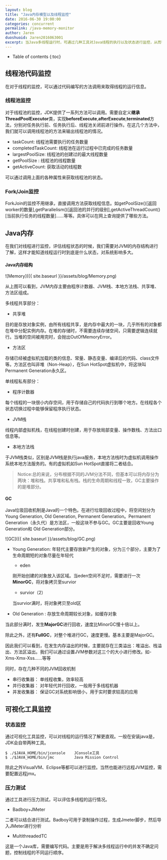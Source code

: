 ```yaml
---
layout: blog
title: "Java内存模型以及线程监控"
date: 2016-06-30 19:00:00
categories: concurrent
permalink: /java-memory-monitor
author: Jaren
duoshuoid: Jaren2016063001
excerpt: 当Java多线程运行时，可通过几种工具对Java线程的执行以及状态进行监控，从而帮助优化程序
---
```


* Table of contents
{:toc}


## 线程池代码监控
 
 在对于线程的监控，可以通过代码编写的方法调用来取得线程的运行信息。
 
### 线程池监控
 
对于线程池的监控，JDK提供了一系列方法可以调用。需要自定义**继承ThreadPoolExecutor**类，实现**beforeExecute**,**afterExecute**,**terminated**方法，分别对任务执行前、任务执行后、线程池关闭前进行操作。在这几个方法中，我们就可以调用线程池的方法来输出线程池的情况。



* taskCount: 线程池需要执行的任务数量
* completedTaskCount: 线程池在运行过程中已完成的任务数量
* largestPoolSize: 线程池的创建过的最大线程数量
* getPoolSize : 线程池的线程数量
* getActiveCount: 获取活动的线程数

可以通过调用上面的各种属性来获取线程池的状态。

### Fork/Join监控

ForkJoin的监控不用继承，直接调用方法获取线程信息。如getPoolSize()[返回worker的数量],getParallelism()[返回池的并行的级别],getActiveThreadCount()[当前执行任务的线程数量]……等等。具体可以在网上查询提供了哪些方法。

 
## Java内存

在我们对线程进行监控，评估线程状态的时候，我们需要对JVM的内存结构进行了解，这样才能知道线程运行时到底是什么状态，对系统影响多大。

#### Java内存结构

![Memory]({{ site.baseurl }}/assets/blog/Memory.png)

从上图可以看到，JVM内存主要由程序计数器、JVM栈、本地方法栈、共享堆、方法区组成。

多线程共享部分：

* 共享堆

目的是存放对象实例，由所有线程共享，是内存中最大的一块，几乎所有的对象都在堆中分配实例内存。在堆的存储时，不需要连续存储空间，只需要逻辑连续就行。当堆的空间被用完时，会抛出OutOfMemoryError。

* 方法区

存储已经被虚拟机加载的类的信息、常量、静态变量、编译后的代码、class文件等。方法区也叫非堆（Non-Heap），在Sun HotSpot虚拟机中，将这块叫Permanent Generation永久区。


单线程私有部分：

* 程序计数器

每个线程的一块很小内存空间，用于存储自己的代码执行到哪个地方。在线程各个状态切换过程中能够保留程序执行状态。

* JVM栈

线程内部虚拟机栈，在线程创建时创建，用于存放局部变量、操作数栈、方法出口信息等。

* 本地方法栈

于JVM栈类似，区别是JVM栈是执行java服务，本地方法栈时为虚拟机调用操作系统本地方法服务的。有的虚拟机如Sun HotSpot直接将二者结合。

>Notice:总的来说，分布根据不同的JVM分法不同，但基本可以将内存分为两块：堆和栈。共享堆和私有栈。栈的生命周期和线程一致，GC主要操作的是堆部分。

#### GC

Java垃圾回收机制是Java的一个特色。在进行垃圾回收过程中，将空间划分为Young Generation, Old Generation, Permanent Generation。Permanent Generation（永久代）是方法区，一般这块不参与GC。GC主要是回收Young Generation和 Old Generation部分。


![GC]({{ site.baseurl }}/assets/blog/GC.png)

* Young Generation:  年轻代主要存放新产生的对象，分为三个部分，主要为了生命周期短的对象尽量在年轻代

	* eden
	
	刚开始创建的对象放入该区域。当eden空间不足时，需要进行一次**MinorGC**，将对象拷贝至survior
	
	* survior（2）
	
	当survior满时，将对象拷贝至old区

* Old Generation : 存放生命周期较长对象，如缓存对象

当此部分满时，发生**MajorGC**进行回收，速度比MinorGC慢十倍以上。

除此之外，还有**FullGC**，对整个堆进行GC，速度更慢。基本主要是MajorGC。


因此我们可以看到，在发生内存溢出的时候，主要就存在三类溢出：堆溢出、栈溢出、方法区溢出。我们可以通过设置JVM参数对这三个的大小进行修改。如-Xms\-Xmx\-Xss……等等

同时，存在几种不同的JVM回收机制

* 串行收集器： 单线程收集，效率较高
* 并行收集器： 对年轻代并行回收，一般用于多线程机器
* 并发收集器： 保证GC对系统影响很小，用于实时要求较高的应用

## 可视化工具监控

###  状态监控

通过可视化工具监控，可以对线程的运行情况了解更直观。一般在安装java是，JDK会自带两种工具。

~~~
$ ./$JAVA_HOME/bin/jconsole    JConsole工具
$ ./$JAVA_HOME/bin/jmc         Java Mission Control
~~~

除此之外VisualVM、Eclipse等都可以进行监控。当然也能进行远程JVM监控，需要配置远程jmx。

### 压力测试

通过工具进行压力测试，可以评估多线程的运行情况。

* Badboy+JMeter

二者可以结合进行测试。Badboy可用于录制操作过程，生成Jmeter脚步，然后导入JMeter进行分析

* MultithreadedTC

这是一个Java库，需要编写代码。主要是用于解决多线程运行中的并发不确定问题，控制线程的不同运行顺序。











	
 